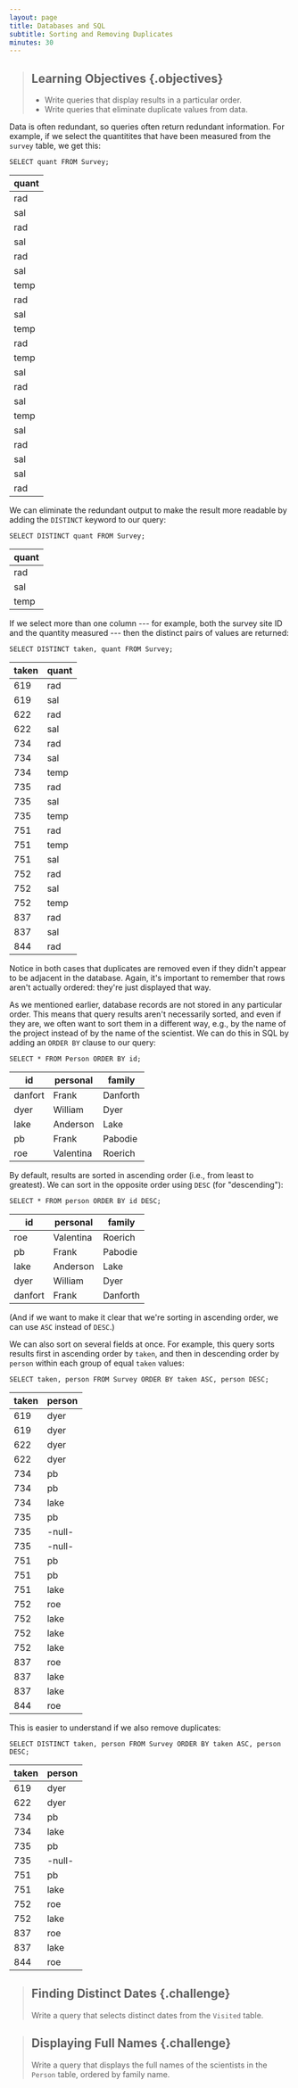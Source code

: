 ```yaml
---
layout: page
title: Databases and SQL
subtitle: Sorting and Removing Duplicates
minutes: 30
---
```

> ## Learning Objectives {.objectives}
>
> *   Write queries that display results in a particular order.
> *   Write queries that eliminate duplicate values from data.

Data is often redundant,
so queries often return redundant information.
For example,
if we select the quantitites that have been measured
from the `survey` table,
we get this:

~~~ {.sql}
SELECT quant FROM Survey;
~~~

|quant|
|-----|
|rad  |
|sal  |
|rad  |
|sal  |
|rad  |
|sal  |
|temp |
|rad  |
|sal  |
|temp |
|rad  |
|temp |
|sal  |
|rad  |
|sal  |
|temp |
|sal  |
|rad  |
|sal  |
|sal  |
|rad  |

We can eliminate the redundant output
to make the result more readable
by adding the `DISTINCT` keyword
to our query:

~~~ {.sql}
SELECT DISTINCT quant FROM Survey;
~~~

|quant|
|-----|
|rad  |
|sal  |
|temp |

If we select more than one column --- for example,
both the survey site ID and the quantity measured --- then
the distinct pairs of values are returned:

~~~ {.sql}
SELECT DISTINCT taken, quant FROM Survey;
~~~

|taken|quant|
|-----|-----|
|619  |rad  |
|619  |sal  |
|622  |rad  |
|622  |sal  |
|734  |rad  |
|734  |sal  |
|734  |temp |
|735  |rad  |
|735  |sal  |
|735  |temp |
|751  |rad  |
|751  |temp |
|751  |sal  |
|752  |rad  |
|752  |sal  |
|752  |temp |
|837  |rad  |
|837  |sal  |
|844  |rad  |

Notice in both cases that duplicates are removed
even if they didn't appear to be adjacent in the database.
Again,
it's important to remember that rows aren't actually ordered:
they're just displayed that way.

As we mentioned earlier,
database records are not stored in any particular order.
This means that query results aren't necessarily sorted,
and even if they are,
we often want to sort them in a different way,
e.g., by the name of the project instead of by the name of the scientist.
We can do this in SQL by adding an `ORDER BY` clause to our query:

~~~ {.sql}
SELECT * FROM Person ORDER BY id;
~~~

|id     |personal |family  |
|-------|---------|--------|
|danfort|Frank    |Danforth|
|dyer   |William  |Dyer    |
|lake   |Anderson |Lake    |
|pb     |Frank    |Pabodie |
|roe    |Valentina|Roerich |

By default,
results are sorted in ascending order
(i.e.,
from least to greatest).
We can sort in the opposite order using `DESC` (for "descending"):

~~~ {.sql}
SELECT * FROM person ORDER BY id DESC;
~~~

|id     |personal |family  |
|-------|---------|--------|
|roe    |Valentina|Roerich |
|pb     |Frank    |Pabodie |
|lake   |Anderson |Lake    |
|dyer   |William  |Dyer    |
|danfort|Frank    |Danforth|

(And if we want to make it clear that we're sorting in ascending order,
we can use `ASC` instead of `DESC`.)

We can also sort on several fields at once.
For example,
this query sorts results first in ascending order by `taken`,
and then in descending order by `person`
within each group of equal `taken` values:

~~~ {.sql}
SELECT taken, person FROM Survey ORDER BY taken ASC, person DESC;
~~~

|taken|person|
|-----|------|
|619  |dyer  |
|619  |dyer  |
|622  |dyer  |
|622  |dyer  |
|734  |pb    |
|734  |pb    |
|734  |lake  |
|735  |pb    |
|735  |-null-|
|735  |-null-|
|751  |pb    |
|751  |pb    |
|751  |lake  |
|752  |roe   |
|752  |lake  |
|752  |lake  |
|752  |lake  |
|837  |roe   |
|837  |lake  |
|837  |lake  |
|844  |roe   |

This is easier to understand if we also remove duplicates:

~~~ {.sql}
SELECT DISTINCT taken, person FROM Survey ORDER BY taken ASC, person DESC;
~~~

|taken|person|
|-----|------|
|619  |dyer  |
|622  |dyer  |
|734  |pb    |
|734  |lake  |
|735  |pb    |
|735  |-null-|
|751  |pb    |
|751  |lake  |
|752  |roe   |
|752  |lake  |
|837  |roe   |
|837  |lake  |
|844  |roe   |

> ## Finding Distinct Dates {.challenge}
>
> Write a query that selects distinct dates from the `Visited` table.

> ## Displaying Full Names {.challenge}
>
> Write a query that displays the full names of the scientists in the `Person` table,
> ordered by family name.
